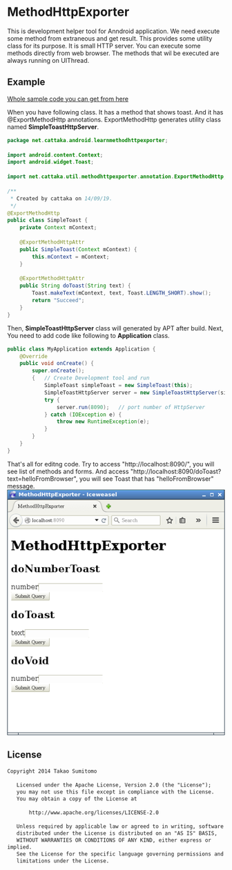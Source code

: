 MethodHttpExporter
==================

This is development helper tool for Anndroid application.
We need execute some method from extraneous and get result.
This provides some utility class for its purpose.
It is small HTTP server. You can execute some methods directly from web browser.
The methods that wil be executed are always running on UIThread.

<!--
## Documents

[Please look at Wiki](https://github.com/cattaka/CatHandsGendroid/wiki)

## Sample Application

[FastCheckList](https://github.com/cattaka/FastCheckList)

-->

## Example

[Whole sample code you can get from here](https://github.com/cattaka/MethodHttpExporterSample)

When you have following class. It has a method that shows toast.
And  it has @ExportMethodHttp annotations.
ExportMethodHttp generates utility class named **SimpleToastHttpServer**.

```java
package net.cattaka.android.learnmethodhttpexporter;

import android.content.Context;
import android.widget.Toast;

import net.cattaka.util.methodhttpexporter.annotation.ExportMethodHttp;

/**
 * Created by cattaka on 14/09/19.
 */
@ExportMethodHttp
public class SimpleToast {
    private Context mContext;

    @ExportMethodHttpAttr
    public SimpleToast(Context mContext) {
        this.mContext = mContext;
    }

    @ExportMethodHttpAttr
    public String doToast(String text) {
        Toast.makeText(mContext, text, Toast.LENGTH_SHORT).show();
        return "Succeed";
    }
}

```

Then, **SimpleToastHttpServer** class will generated by APT after build.
Next, You need to add code like following to **Application** class.
```java
public class MyApplication extends Application {
    @Override
    public void onCreate() {
        super.onCreate();
        {   // Create Development tool and run
            SimpleToast simpleToast = new SimpleToast(this);
            SimpleToastHttpServer server = new SimpleToastHttpServer(simpleToast);
            try {
                server.run(8090);   // port number of HttpServer
            } catch (IOException e) {
                throw new RuntimeException(e);
            }
        }
    }
}

```

That's all for editng code.
Try to access "http://localhost:8090/", you will see list of methods and forms.
And access "http://localhost:8090/doToast?text=helloFromBrowser",
you will see Toast that has "helloFromBrowser" message.
![Screenshot of browser](image/screenshot_browser.png "Screenshot of browser")


## License
```
Copyright 2014 Takao Sumitomo

   Licensed under the Apache License, Version 2.0 (the "License");
   you may not use this file except in compliance with the License.
   You may obtain a copy of the License at

       http://www.apache.org/licenses/LICENSE-2.0

   Unless required by applicable law or agreed to in writing, software
   distributed under the License is distributed on an "AS IS" BASIS,
   WITHOUT WARRANTIES OR CONDITIONS OF ANY KIND, either express or implied.
   See the License for the specific language governing permissions and
   limitations under the License.
```
